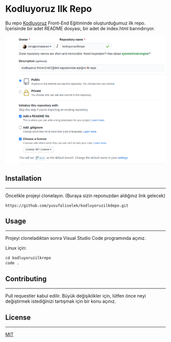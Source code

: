 # Kodluyoruz Ilk Repo
Bu repo [Kodluyoruz](https://www.kodluyoruz.org/) Front-End Eğitiminde oluşturduğumuz ilk repo. İçerisinde bir adet README dosyası, bir adet de index.html barındırıyor.


![ProjeResim](https://raw.githubusercontent.com/Kodluyoruz/taskforce/main/git/odev1/figures/github.png)


## Installation
***
Öncelikle projeyi clonelayın. (Buraya sizin reponuzdan aldığınız link gelecek)
```
https://github.com/yusufaliselek/kodluyoruzilkdepo.git
```

## Usage
***
Projeyi cloneladıktan sonra Visual Studio Code programında açınız.

Linux için:
```
cd kodluyoruzilkrepo
code .
```

## Contributing
***
Pull requestler kabul edilir. Büyük değişiklikler için, lütfen önce neyi değiştirmek istediğinizi tartışmak için bir konu açınız.

## License
***
[MIT](https://choosealicense.com/licenses/mit/)